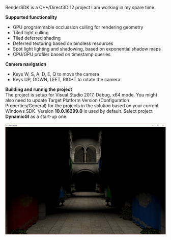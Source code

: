 RenderSDK is a C++/Direct3D 12 project I am working in my spare time.

<b>Supported functionality</b>
- GPU programmable occlussion culling for rendering geometry
- Tiled light culling
- Tiled deferred shading
- Deferred texturing based on bindless resources
- Spot light lighting and shadowing, based on exponential shadow maps
- CPU/GPU profiler based on timestamp queries

<b>Camera navigation</b>
- Keys W, S, A, D, E, Q to move the camera
- Keys UP, DOWN, LEFT, RIGHT to rotate the camera

<b>Building and runnig the project</b>  
The project is setup for Visual Studio 2017, Debug, x64 mode.
You might also need to update Target Platform Version (Configuration Properties/General) for the projects in the solution based on your current Windows SDK.
Version <b>10.0.16299.0</b> is used by default.
Select project <b>DynamicGI</b> as a start-up one. 

![Alt text](/Samples/DynamicGI/Screenshots/Sponza.jpg?raw=true)
